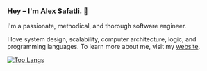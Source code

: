 ### Hey – I'm Alex Safatli. 👋

I'm a passionate, methodical, and thorough software engineer.

I love system design, scalability, computer architecture, logic, and programming languages. To learn more about me, visit my [website](https://alex.safatli.com).

[![Top Langs](https://github-readme-stats.vercel.app/api/top-langs/?username=AlexSafatli&layout=compact&langs_count=10&hide=javascript,html,css,tex,shell,makefile&exclude_repo=alexsafatli.github.io)](https://github.com/anuraghazra/github-readme-stats)
